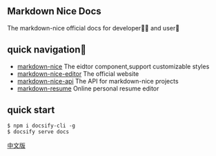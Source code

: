 ## Markdown Nice Docs
The markdown-nice official docs for developer👩‍💻 and user🙍‍

## quick navigation🔖
- [markdown-nice](https://github.com/mdnice/markdown-nice) The eidtor component,support customizable styles
- [markdown-nice-editor](https://github.com/mdnice/markdown-nice-editor) The official website
- [markdown-nice-api](https://github.com/mdnice/markdown-nice-api) The API for markdown-nice projects
- [markdown-resume](https://github.com/mdnice/markdown-resume) Online personal resume editor

## quick start

```shell
$ npm i docsify-cli -g 
$ docsify serve docs
```

[中文版](./README.zh-CN.md)